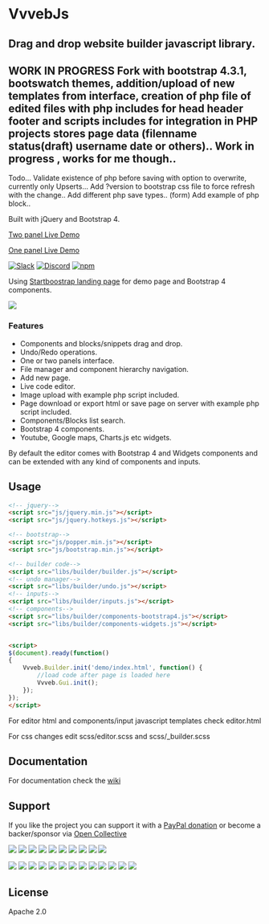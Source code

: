 # VvvebJs


## Drag and drop website builder javascript library.
## WORK IN PROGRESS Fork with bootstrap 4.3.1, bootswatch themes, addition/upload of new templates from interface, creation of php file of edited files with php includes for head header footer and scripts includes for integration in PHP projects stores page data (filenname status(draft) username date or others)..  Work in progress , works for me though..

Todo...
Validate existence of php before saving with option to overwrite, currently only Upserts...
Add ?version to bootstrap css file to force refresh with the change..
Add different php save types..  (form)
Add example of php block..

Built with jQuery and Bootstrap 4.

[Two panel Live Demo](http://www.vvveb.com/vvvebjs/editor.html)

[One panel Live Demo](http://www.vvveb.com/vvvebjs/editor.html#no-right-panel)

[![Slack](https://img.shields.io/badge/slack-join-blueviolet.svg)](https://join.slack.com/t/vvvebjs/shared_invite/enQtNTY5MTg4NTIyMzg5LWNiN2JhNWRjNmQ4NzYxMzhiZjA1NjIyYzU0NjAzZGVkZjE1OGY4ZGFmYjU3NjJhNzUxMzc4Yzc4NmMzODQ0YTE) [![Discord](https://img.shields.io/discord/552910925712195606.svg?label=discord&logo=discord)](https://discord.gg/QFgZhp) [![npm](https://img.shields.io/npm/v/vvvebjs.svg)](https://www.npmjs.com/package/vvvebjs)

Using [Startboostrap landing page](https://startbootstrap.com/template-overviews/landing-page/) for demo page and Bootstrap 4 components.

<img src="http://www.vvveb.com/img/browser.png?v=1">

### Features

* Components and blocks/snippets drag and drop.
* Undo/Redo operations.
* One or two panels interface.
* File manager and component hierarchy navigation.
* Add new page.
* Live code editor.
* Image upload with example php script included.
* Page download or export html or save page on server with example php script included.
* Components/Blocks list search.
* Bootstrap 4 components.
* Youtube, Google maps, Charts.js etc widgets.

By default the editor comes with Bootstrap 4 and Widgets components and can be extended with any kind of components and inputs.

## Usage

```html
<!-- jquery-->
<script src="js/jquery.min.js"></script>
<script src="js/jquery.hotkeys.js"></script>

<!-- bootstrap-->
<script src="js/popper.min.js"></script>
<script src="js/bootstrap.min.js"></script>

<!-- builder code-->
<script src="libs/builder/builder.js"></script>	
<!-- undo manager-->
<script src="libs/builder/undo.js"></script>	
<!-- inputs-->
<script src="libs/builder/inputs.js"></script>	
<!-- components-->
<script src="libs/builder/components-bootstrap4.js"></script>	
<script src="libs/builder/components-widgets.js"></script>	


<script>
$(document).ready(function() 
{
	Vvveb.Builder.init('demo/index.html', function() {
		//load code after page is loaded here
		Vvveb.Gui.init();
	});
});
</script>
```
For editor html and components/input javascript templates check editor.html

For css changes edit scss/editor.scss and scss/_builder.scss

## Documentation

For documentation check the [wiki](https://github.com/givanz/VvvebJs/wiki)

## Support

If you like the project you can support it with a [PayPal donation](https://paypal.me/zgivan) or become a backer/sponsor via [Open Collective](https://opencollective.com/vvvebjs)


<a href="https://opencollective.com/vvvebjs/sponsors/0/website"><img src="https://opencollective.com/vvvebjs/sponsors/0/avatar"></a>
<a href="https://opencollective.com/vvvebjs/sponsors/1/website"><img src="https://opencollective.com/vvvebjs/sponsors/1/avatar"></a>
<a href="https://opencollective.com/vvvebjs/sponsors/2/website"><img src="https://opencollective.com/vvvebjs/sponsors/2/avatar"></a>
<a href="https://opencollective.com/vvvebjs/sponsors/3/website"><img src="https://opencollective.com/vvvebjs/sponsors/3/avatar"></a>
<a href="https://opencollective.com/vvvebjs/sponsors/4/website"><img src="https://opencollective.com/vvvebjs/sponsors/4/avatar"></a>
<a href="https://opencollective.com/vvvebjs/sponsors/5/website"><img src="https://opencollective.com/vvvebjs/sponsors/5/avatar"></a>
<a href="https://opencollective.com/vvvebjs/sponsors/6/website"><img src="https://opencollective.com/vvvebjs/sponsors/6/avatar"></a>
<a href="https://opencollective.com/vvvebjs/sponsors/7/website"><img src="https://opencollective.com/vvvebjs/sponsors/7/avatar"></a>
<a href="https://opencollective.com/vvvebjs/sponsors/8/website"><img src="https://opencollective.com/vvvebjs/sponsors/8/avatar"></a>
<a href="https://opencollective.com/vvvebjs/sponsors/9/website"><img src="https://opencollective.com/vvvebjs/sponsors/9/avatar"></a>

<a href="https://opencollective.com/vvvebjs/backers/0/website"><img src="https://opencollective.com/vvvebjs/backers/0/avatar"></a>
<a href="https://opencollective.com/vvvebjs/backers/1/website"><img src="https://opencollective.com/vvvebjs/backers/1/avatar"></a>
<a href="https://opencollective.com/vvvebjs/backers/2/website"><img src="https://opencollective.com/vvvebjs/backers/2/avatar"></a>
<a href="https://opencollective.com/vvvebjs/backers/3/website"><img src="https://opencollective.com/vvvebjs/backers/3/avatar"></a>
<a href="https://opencollective.com/vvvebjs/backers/4/website"><img src="https://opencollective.com/vvvebjs/backers/4/avatar"></a>
<a href="https://opencollective.com/vvvebjs/backers/5/website"><img src="https://opencollective.com/vvvebjs/backers/5/avatar"></a>
<a href="https://opencollective.com/vvvebjs/backers/6/website"><img src="https://opencollective.com/vvvebjs/backers/6/avatar"></a>
<a href="https://opencollective.com/vvvebjs/backers/7/website"><img src="https://opencollective.com/vvvebjs/backers/7/avatar"></a>
<a href="https://opencollective.com/vvvebjs/backers/8/website"><img src="https://opencollective.com/vvvebjs/backers/8/avatar"></a>
<a href="https://opencollective.com/vvvebjs/backers/9/website"><img src="https://opencollective.com/vvvebjs/backers/9/avatar"></a>
<a href="https://opencollective.com/vvvebjs/backers/10/website"><img src="https://opencollective.com/vvvebjs/backers/10/avatar"></a>
<a href="https://opencollective.com/vvvebjs/backers/11/website"><img src="https://opencollective.com/vvvebjs/backers/11/avatar"></a>
<a href="https://opencollective.com/vvvebjs/backers/12/website"><img src="https://opencollective.com/vvvebjs/backers/12/avatar"></a>


## License

Apache 2.0
